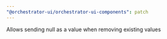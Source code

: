 ```yaml
---
"@orchestrator-ui/orchestrator-ui-components": patch
---
```


Allows sending null as a value when removing existing values
